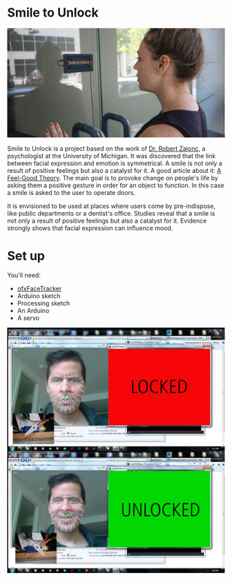 Smile to Unlock
===============
<img src="https://github.com/aviel08/smile_to_unlock/blob/master/smile_door.jpg" alt="Smile!" />

Smile to Unlock is a project based on the work of [Dr. Robert Zajonc](http://zajonc.socialpsychology.org/), a psychologist at the University of Michigan. It was discovered that the link between facial expression and emotion is symmetrical. A smile is not only a result of positive feelings but also a catalyst for it.
A good article about it: [A Feel-Good Theory](http://www.nytimes.com/1989/07/18/science/a-feel-good-theory-a-smile-affects-mood.html). The main goal is to provoke change on people's life by asking them a positive gesture in order for an object to function. In this case a smile is asked to the user to operate doors. 

It is envisioned to be used at places where users come by pre-indispose, like public departments or a dentist's office.
Studies reveal that a smile is not only a result of positive feelings but also a catalyst for it. Evidence strongly shows that facial expression can influence mood. 

# Set up 

You'll need:

* [ofxFaceTracker](https://github.com/kylemcdonald/ofxFaceTracker/downloads)
* Arduino sketch
* Processing sketch
* An Arduino
* A servo

<img src="https://github.com/aviel08/smile_to_unlock/blob/master/smile.jpg" alt="Smile!" />